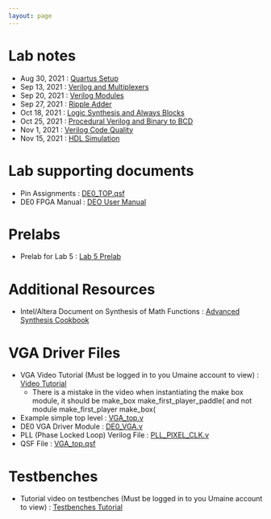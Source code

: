 ```yaml
---
layout: page
---
```

# Lab notes

- Aug 30, 2021 : [Quartus Setup]({{site.baseurl}}/lab_pdfs/ECE275_Lab1_Quartus_Setup.pdf)
- Sep 13, 2021 : [Verilog and Multiplexers]({{site.baseurl}}/lab_pdfs/ECE275_Lab2_Multiplexers_Verilog_and_Schematics.pdf)
- Sep 20, 2021 : [Verilog Modules]({{site.baseurl}}/lab_pdfs/ECE275_Lab3_Verilog_Modules.pdf)
- Sep 27, 2021 : [Ripple Adder]({{site.baseurl}}/lab_pdfs/ECE275_Lab4.pdf)
- Oct 18, 2021 : [Logic Synthesis and Always Blocks]({{site.baseurl}}/lab_pdfs/ECE275_Lab5.pdf)
- Oct 25, 2021 : [Procedural Verilog and Binary to BCD]({{site.baseurl}}/lab_pdfs/ECE275_Lab6.pdf)
- Nov 1, 2021  : [Verilog Code Quality]({{site.baseurl}}/lab_pdfs/ECE275_Lab7.pdf)
- Nov 15, 2021 : [HDL Simulation]({{site.baseurl}}/lab_pdfs/ECE275_Lab8.pdf)

# Lab supporting documents

- Pin Assignments : [DE0_TOP.qsf]({{site.baseurl}}/lab_pdfs/DE0_TOP.qsf)
- DE0 FPGA Manual : [DEO User Manual](https://intel.com/content/dam/altera-www/global/en_US/portal/dsn/42/doc-us-dsnbk-42-5804152209-de0-user-manual.pdf)

# Prelabs

- Prelab for Lab 5 : [Lab 5 Prelab]({{site.baseurl}}/lab_pdfs/ECE275_Lab5_Prelab.pdf)

# Additional Resources

- Intel/Altera Document on Synthesis of Math Functions : [Advanced Synthesis Cookbook](https://intel.com/content/dam/www/programmable/us/en/pdfs/literature/manual/stx_cookbook.pdf)

# VGA Driver Files

- VGA Video Tutorial (Must be logged in to you Umaine account to view) : [Video Tutorial](https://drive.google.com/file/d/1KwSqLo8CvzKBAjxMmDpdbc_UMAonZH9S/view?usp=sharing)
	- There is a mistake in the video when instantiating the make box module, it should be make_box make_first_player_paddle( and not module make_first_player make_box(
- Example simple top level : [VGA_top.v]({{site.baseurl}}/lab_pdfs/final_project_vga_files/VGA_top.v)
- DE0 VGA Driver Module : [DE0_VGA.v]({{site.baseurl}}/lab_pdfs/final_project_vga_files/DE0_VGA.v)
- PLL (Phase Locked Loop) Verilog File : [PLL_PIXEL_CLK.v]({{site.baseurl}}/lab_pdfs/final_project_vga_files/PLL_PIXEL_CLK.v)
- QSF File : [VGA_top.qsf]({{site.baseurl}}/lab_pdfs/final_project_vga_files/VGA_top.qsf)

# Testbenches

- Tutorial video on testbenches (Must be logged in to you Umaine account to view) : [Testbenches Tutorial](https://drive.google.com/file/d/1_xbmeY4J0596vx63K-ubjDB998AcH6LX/view?usp=sharing)

